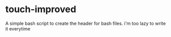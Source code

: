 # touch-improved
A simple bash script to create the header for bash files. i'm too lazy to write it everytime
